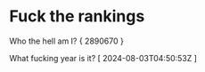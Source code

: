 # Fuck the rankings

Who the hell am I?
{ 2890670 }

What fucking year is it?
[ 2024-08-03T04:50:53Z ]

